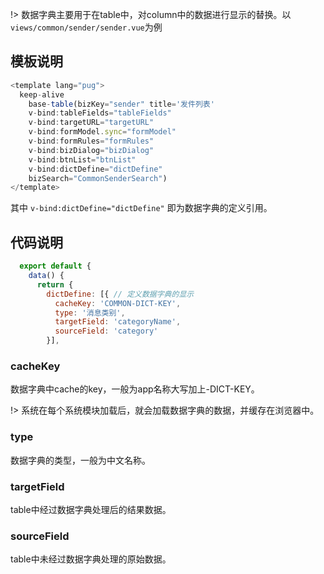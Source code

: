 !> 数据字典主要用于在table中，对column中的数据进行显示的替换。以`views/common/sender/sender.vue`为例
## 模板说明
```js
<template lang="pug">
  keep-alive
    base-table(bizKey="sender" title='发件列表'
    v-bind:tableFields="tableFields"
    v-bind:targetURL="targetURL"
    v-bind:formModel.sync="formModel"
    v-bind:formRules="formRules"
    v-bind:bizDialog="bizDialog"
    v-bind:btnList="btnList"
    v-bind:dictDefine="dictDefine"
    bizSearch="CommonSenderSearch")
</template>
```
其中 `v-bind:dictDefine="dictDefine"` 即为数据字典的定义引用。

## 代码说明
```js
  export default {
    data() {
      return {
        dictDefine: [{ // 定义数据字典的显示
          cacheKey: 'COMMON-DICT-KEY',
          type: '消息类别',
          targetField: 'categoryName',
          sourceField: 'category'
        }],
```
### cacheKey
数据字典中cache的key，一般为app名称大写加上-DICT-KEY。

!> 系统在每个系统模块加载后，就会加载数据字典的数据，并缓存在浏览器中。
### type
数据字典的类型，一般为中文名称。
### targetField
table中经过数据字典处理后的结果数据。
### sourceField
table中未经过数据字典处理的原始数据。
